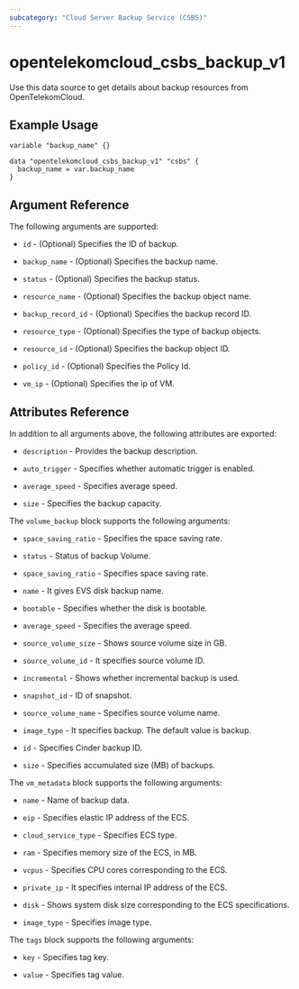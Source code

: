```yaml
---
subcategory: "Cloud Server Backup Service (CSBS)"
---
```


# opentelekomcloud_csbs_backup_v1

Use this data source to get details about backup resources from OpenTelekomCloud.

## Example Usage

```hcl
variable "backup_name" {}

data "opentelekomcloud_csbs_backup_v1" "csbs" {
  backup_name = var.backup_name
}
```

## Argument Reference

The following arguments are supported:

* `id` - (Optional) Specifies the ID of backup.

* `backup_name` - (Optional) Specifies the backup name.

* `status` - (Optional) Specifies the backup status.

* `resource_name` - (Optional) Specifies the backup object name.

* `backup_record_id` - (Optional) Specifies the backup record ID.

* `resource_type` - (Optional) Specifies the type of backup objects.

* `resource_id` - (Optional) Specifies the backup object ID.

* `policy_id` - (Optional) Specifies the Policy Id.

* `vm_ip` - (Optional) Specifies the ip of VM.

## Attributes Reference

In addition to all arguments above, the following attributes are exported:

* `description` - Provides the backup description.

* `auto_trigger` - Specifies whether automatic trigger is enabled.

* `average_speed` - Specifies average speed.

* `size` - Specifies the backup capacity.

The `volume_backup` block supports the following arguments:

* `space_saving_ratio` - Specifies the space saving rate.

* `status` - Status of backup Volume.

* `space_saving_ratio` - Specifies space saving rate.

* `name` - It gives EVS disk backup name.

* `bootable` - Specifies whether the disk is bootable.

* `average_speed` - Specifies the average speed.

* `source_volume_size` - Shows source volume size in GB.

* `source_volume_id` - It specifies source volume ID.

* `incremental` - Shows whether incremental backup is used.

* `snapshot_id` - ID of snapshot.

* `source_volume_name` - Specifies source volume name.

* `image_type` - It specifies backup. The default value is backup.

* `id` -  Specifies Cinder backup ID.

* `size` - Specifies accumulated size (MB) of backups.

The `vm_metadata` block supports the following arguments:

* `name` - Name of backup data.

* `eip` - Specifies elastic IP address of the ECS.

* `cloud_service_type` - Specifies ECS type.

* `ram` - Specifies memory size of the ECS, in MB.

* `vcpus` - Specifies CPU cores corresponding to the ECS.

* `private_ip` - It specifies internal IP address of the ECS.

* `disk` - Shows system disk size corresponding to the ECS specifications.

* `image_type` - Specifies image type.

The `tags` block supports the following arguments:

* `key` - Specifies tag key.

* `value` - Specifies tag value.
